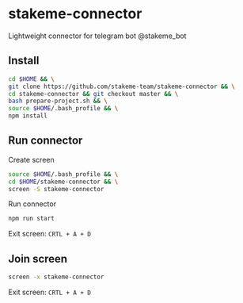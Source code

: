 # stakeme-connector
Lightweight connector for telegram bot @stakeme_bot

## Install
```sh
cd $HOME && \
git clone https://github.com/stakeme-team/stakeme-connector && \
cd stakeme-connector && git checkout master && \
bash prepare-project.sh && \
source $HOME/.bash_profile && \
npm install
```

## Run connector
Create screen
```sh
source $HOME/.bash_profile && \
cd $HOME/stakeme-connector && \
screen -S stakeme-connector
```
Run connector
```sh
npm run start
```
Exit screen: ```CRTL + A + D```

## Join screen
```sh
screen -x stakeme-connector
```
Exit screen: ```CRTL + A + D```


